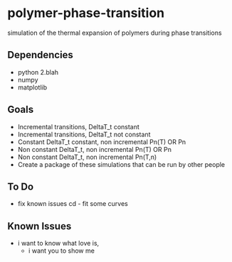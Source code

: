 polymer-phase-transition
========================

simulation of the thermal expansion of polymers during phase transitions

Dependencies
------------
- python 2.blah
- numpy
- matplotlib

Goals
-----
 - Incremental transitions, DeltaT_t constant
 - Incremental transitions, DeltaT_t not constant
 - Constant DeltaT_t constant, non incremental Pn(T) OR Pn
 - Non constant DeltaT_t, non incremental Pn(T) OR Pn
 - Non constant DeltaT_t, non incremental Pn(T,n)
 - Create a package of these simulations that can be run by other people

To Do
-----
 - fix known issues
cd  - fit some curves

Known Issues
------------
 - i want to know what love is,
 	- i want you to show me
